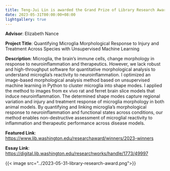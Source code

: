 ```yaml
---
title: Teng-Jui Lin is awarded the Grand Prize of Library Research Award for Undergraduates in the category of Upper Division Thesis.
date: 2023-05-31T00:00:00+08:00
lightgallery: true
---
```


**Advisor**: Elizabeth Nance

**Project Title**: Quantifying Microglia Morphological Response to Injury and Treatment Across Species with Unsupervised Machine Learning

**Description**: Microglia, the brain’s immune cells, change morphology in response to neuroinflammation and therapeutics. However, we lack robust and high-throughput software for quantitative morphological analysis to understand microglia’s reactivity to neuroinflammation. I optimized an image-based morphological analysis method based on unsupervised machine learning in Python to cluster microglia into shape modes. I applied the method to images from ex vivo rat and ferret brain slice models that induce neuroinflammation. The determined shape modes capture regional variation and injury and treatment response of microglia morphology in both animal models. By quantifying and linking microglia’s morphological response to neuroinflammation and functional states across conditions, our method enables non-destructive assessment of microglial reactivity to inflammation and therapeutic performance across disease models.

**Featured Link**: https://www.lib.washington.edu/researchaward/winners/2023-winners

**Essay Link**: https://digital.lib.washington.edu/researchworks/handle/1773/49997

{{< image src="../2023-05-31-library-research-award.png">}}
